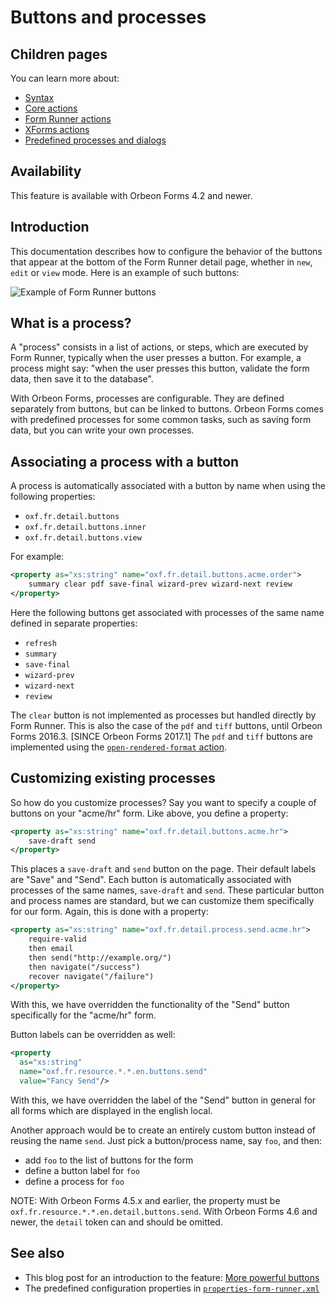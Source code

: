 # Buttons and processes

## Children pages

You can learn more about:

- [Syntax](syntax.md)
- [Core actions](actions-core.md)
- [Form Runner actions](actions-form-runner.md)
- [XForms actions](actions-xforms.md)
- [Predefined processes and dialogs](predefined.md)

## Availability

This feature is available with Orbeon Forms 4.2 and newer.

## Introduction

This documentation describes how to configure the behavior of the buttons that appear at the bottom of the Form Runner detail page, whether in `new`, `edit` or `view` mode. Here is an example of such buttons:

![Example of Form Runner buttons](../w9-form-buttons.png)

## What is a process?

A "process" consists in a list of actions, or steps, which are executed by Form Runner, typically when the user presses a button. For example, a process might say: "when the user presses this button, validate the form data, then save it to the database".

With Orbeon Forms, processes are configurable. They are defined separately from buttons, but can be linked to buttons. Orbeon Forms comes with predefined processes for some common tasks, such as saving form data, but you can write your own processes.

## Associating a process with a button

A process is automatically associated with a button by name when using the following properties:

- `oxf.fr.detail.buttons`
- `oxf.fr.detail.buttons.inner`
- `oxf.fr.detail.buttons.view`

For example:

```xml
<property as="xs:string" name="oxf.fr.detail.buttons.acme.order">
    summary clear pdf save-final wizard-prev wizard-next review
</property>
```

Here the following buttons get associated with processes of the same name defined in separate properties:

- `refresh`
- `summary`
- `save-final`
- `wizard-prev`
- `wizard-next`
- `review`

The `clear` button is not implemented as processes but handled directly by Form Runner. This is also the case of the `pdf` and `tiff` buttons, until Orbeon Forms 2016.3. [SINCE Orbeon Forms 2017.1] The `pdf` and `tiff` buttons are implemented using the [`open-rendered-format` action](actions-form-runner.md#open-rendered-format).

## Customizing existing processes

So how do you customize processes? Say you want to specify a couple of buttons on your "acme/hr" form. Like above, you define a property:

```xml
<property as="xs:string" name="oxf.fr.detail.buttons.acme.hr">
    save-draft send
</property>
```

This places a `save-draft` and `send` button on the page. Their default labels are "Save" and "Send". Each button is automatically associated with processes of the same names, `save-draft` and `send`. These particular button and process names are standard, but we can customize them specifically for our form. Again, this is done with a property:

```xml
<property as="xs:string" name="oxf.fr.detail.process.send.acme.hr">
    require-valid
    then email
    then send("http://example.org/")
    then navigate("/success")
    recover navigate("/failure")
</property>
```
With this, we have overridden the functionality of the "Send" button specifically for the "acme/hr" form.

Button labels can be overridden as well:

```xml
<property
  as="xs:string"
  name="oxf.fr.resource.*.*.en.buttons.send"
  value="Fancy Send"/>
```

With this, we have overridden the label of the "Send" button in general for all forms which are displayed in the english local.

Another approach would be to create an entirely custom button instead of reusing the name `send`. Just pick a button/process name, say `foo`, and then:

- add `foo` to the list of buttons for the form
- define a button label for `foo`
- define a process for `foo`

NOTE: With Orbeon Forms 4.5.x and earlier, the property must be `oxf.fr.resource.*.*.en.detail.buttons.send`. With Orbeon Forms 4.6 and newer, the `detail` token can and should be omitted.

## See also

- This blog post for an introduction to the feature: [More powerful buttons](https://blog.orbeon.com/2013/04/more-powerful-buttons.html)
- The predefined configuration properties in [`properties-form-runner.xml`](https://github.com/orbeon/orbeon-forms/blob/master/src/main/resources/config/properties-form-runner.xml)
